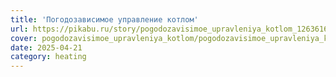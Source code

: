```yaml
---
title: 'Погодозависимое управление котлом'
url: https://pikabu.ru/story/pogodozavisimoe_upravleniya_kotlom_12636168
cover: pogodozavisimoe_upravleniya_kotlom/pogodozavisimoe_upravleniya_kotlom.webp
date: 2025-04-21
category: heating
---
```

